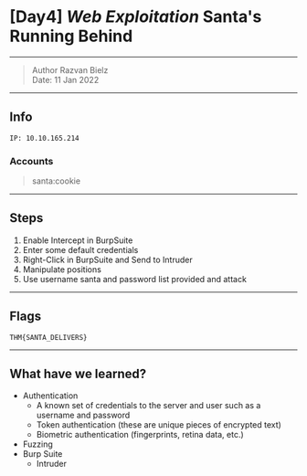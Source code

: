 # [Day4] *Web Exploitation* Santa's Running Behind

-------------

> Author Razvan Bielz \
> Date: 11 Jan 2022

--------------

## Info

`IP: 10.10.165.214`

### Accounts

> santa:cookie

--------------

## Steps

1. Enable Intercept in BurpSuite
2. Enter some default credentials
3. Right-Click in BurpSuite and Send to Intruder
4. Manipulate positions
5. Use username santa and password list provided and attack

--------------

## Flags

`THM{SANTA_DELIVERS}`

--------------

## What have we learned?

  - Authentication
    - A known set of credentials to the server and user such as a username and password
    - Token authentication (these are unique pieces of encrypted text)
    - Biometric authentication (fingerprints, retina data, etc.)
  - Fuzzing
  - Burp Suite
    - Intruder
